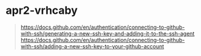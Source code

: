# apr2-vrhcaby
> https://docs.github.com/en/authentication/connecting-to-github-with-ssh/generating-a-new-ssh-key-and-adding-it-to-the-ssh-agent
> https://docs.github.com/en/authentication/connecting-to-github-with-ssh/adding-a-new-ssh-key-to-your-github-account
